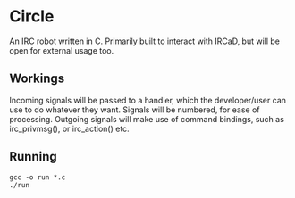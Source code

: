 Circle
======

An IRC robot written in C. Primarily built to interact with IRCaD, but will be open for external usage too.

Workings
--------

Incoming signals will be passed to a handler, which the developer/user can use to do whatever they want. Signals will be numbered, for ease of processing.
Outgoing signals will make use of command bindings, such as irc\_privmsg(), or irc\_action() etc.

Running
-------

```shell
gcc -o run *.c
./run
```



